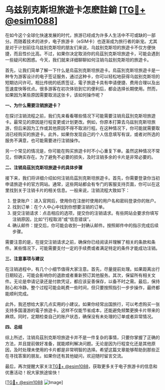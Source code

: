 # 乌兹别克斯坦旅遊卡怎麽註銷 [[TG💪+ @esim1088](https://t.me/s/esim1088)]

在如今这个全球化快速发展的时代，旅游已经成为许多人生活中不可或缺的一部分。而随着技术的进步，电子旅游卡（eSIM卡）也逐渐成为旅行者的新宠。尤其是对于计划前往乌兹别克斯坦的朋友们来说，乌兹别克斯坦的旅遊卡不仅方便快捷，而且性价比高。不过，如果你决定取消你的烏茲別克斯坦旅遊卡，可能会遇到一些疑问和困惑。今天，我们就来详细聊聊如何注销乌兹别克斯坦的旅遊卡。

首先，让我们简单了解一下什么是烏茲別克斯坦旅遊卡。烏茲別克斯坦旅遊卡是一种专为游客设计的电子签证服务，通过这种卡，你可以轻松地获得乌兹别克斯坦的短期访问许可。相比传统的纸质签证，電子旅遊卡具有申请便捷、费用合理以及出签速度快等优点。很多游客在初次体验到它的便利后，都会选择长期使用。然而，如果因为某些原因需要取消这张卡，该如何操作呢？

**一、为什么需要注销旅遊卡？**

在探讨注销流程之前，我们先来看看哪些情况下可能需要注销烏茲別克斯坦旅遊卡。最常见的原因是行程变更或计划更改。例如，你原本打算去乌兹别克斯坦旅游，但后来因为工作或其他原因不得不取消行程。在这种情况下，你可能就需要取消已经购买的旅遊卡。此外，如果你发现自己的个人信息填写有误，或者对所选的服务不满意，也可能需要进行注销操作。

另一个常见的情况是，你可能在购买旅遊卡时不小心重复下单。虽然这种情况不常见，但确实存在。为了避免不必要的损失，及时注销多余的卡片是非常必要的。

**二、注销烏茲別克斯坦旅遊卡的具体步骤**

接下来，我们将详细介绍如何注销烏茲別克斯坦旅遊卡。首先，你需要登录你当初申请旅遊卡的官方网站。通常，这些网站都会有专门的客服支持页面，你可以在这里找到关于注销卡片的相关信息。一般来说，注销流程大致如下：

1. 登录账户：进入官网后，使用你在注册时使用的用户名和密码登录你的账户。
2. 找到订单：在个人中心中找到你想要注销的订单。
3. 提交注销请求：点击相应的选项，提交你的注销请求。有些网站会要求你填写注销原因，比如“行程取消”或“信息错误”。
4. 确认邮件：提交后，你可能会收到一封确认邮件。按照邮件中的指示完成后续步骤。

需要注意的是，在提交注销请求之前，确保你已经阅读并理解了相关的条款和条件。某些情况下，可能需要支付一定的手续费或者满足特定的条件才能成功注销。

**三、注意事项与建议**

在注销過程中，有几个小细节值得大家注意。首先，尽量提前处理。如果距离出行日期较近，可能会影响你的退款或者重新预订其他服务。其次，保留所有相关文件。无论是申请记录还是付款凭证，都应该妥善保存，以备不时之需。最后，保持耐心和冷静。整个过程可能会耗费一些时间，但只要按照指引一步步操作，最终都能顺利完成。

此外，我还想给大家几点实用的小建议。如果你经常出国旅行，可以考虑购买一张支持多国漫游的電子旅遊卡。这样不仅能节省成本，还能避免频繁更换卡片带来的麻烦。同时，定期检查自己的账户状态，确保没有未处理的订单或者异常情况。

**四、总结**

综上所述，注销烏茲別克斯坦旅遊卡并不是一件复杂的事情，只要你掌握了正确的方法，并且提前做好准备，就能顺利解决问题。无论是因为行程变化还是其他原因，及时处理未使用的卡片都是非常明智的选择。希望这篇文章能够帮助到那些正在寻找答案的朋友。如果你还有其他疑问，欢迎随时留言交流。

最后，再次提醒大家关注[TG💪+ @esim1088](https://t.me/s/esim1088)，获取更多关于电子旅游卡的信息和优惠活动！祝大家旅途愉快！

[[TG💪+ @esim1088](https://t.me/s/esim1088) ![Image](https://i.postimg.cc/4NQfJmqS/Snipaste-2025-05-13-00-14-12.png)]